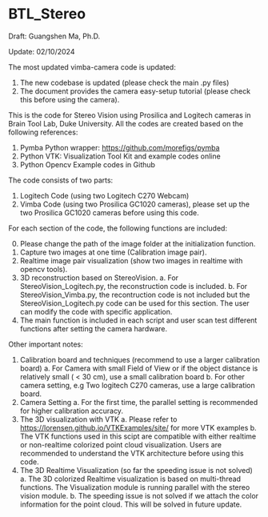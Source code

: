 # BTL_Stereo

Draft: Guangshen Ma, Ph.D.

Update: 02/10/2024

The most updated vimba-camera code is updated: 
1. The new codebase is updated (please check the main .py files)
2. The document provides the camera easy-setup tutorial (please check this before using the camera). 

This is the code for Stereo Vision using Prosilica and Logitech cameras in Brain Tool Lab, Duke University.
All the codes are created based on the following references: 
1. Pymba Python wrapper: https://github.com/morefigs/pymba
2. Python VTK: Visualization Tool Kit and example codes online
3. Python Opencv Example codes in Github

The code consists of two parts:
1. Logitech Code (using two Logitech C270 Webcam) 
2. Vimba Code (using two Prosilica GC1020 cameras), please set up the two Prosilica GC1020 cameras before using this code.

For each section of the code, the following functions are included:

0. Please change the path of the image folder at the initialization function.
1. Capture two images at one time (Calibration image pair).
2. Realtime image pair visualization (show two images in realtime with opencv tools).
3. 3D reconstruction based on StereoVision.
  a. For StereoVision_Logitech.py, the reconstruction code is included.
  b. For StereoVision_Vimba.py, the recontruction code is not included but the StereoVision_Logitech.py code can be used for this section. The user can modify the code with specific application.
4. The main function is included in each script and user scan test different functions after setting the camera hardware.

Other important notes: 
1. Calibration board and techniques (recommend to use a larger calibration board) 
  a. For Camera with small Field of View or if the object distance is relatively small ( < 30 cm), use a small calibration board
  b. For other camera setting, e.g Two logitech C270 cameras, use a large calibration board. 
2. Camera Setting 
  a. For the first time, the parallel setting is recommended for higher calibration accuracy. 
3. The 3D visualization with VTK
  a. Please refer to https://lorensen.github.io/VTKExamples/site/ for more VTK examples 
  b. The VTK functions used in this scipt are compatible with either realtime or non-realtime colorized point cloud visualization. Users are recommended to understand the VTK architecture before using this code.
4. The 3D Realtime Visualization (so far the speeding issue is not solved)
  a. The 3D colorized Realtime visualization is based on multi-thread functions. The Visualization module is running parallel with the stereo vision module. 
  b. The speeding issue is not solved if we attach the color information for the point cloud. This will be solved in future update.
